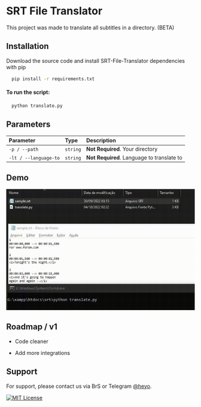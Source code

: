 
# SRT File Translator

This project was made to translate all subtitles in a directory.
(BETA)

## Installation

Download the source code and
install SRT-File-Translator dependencies with pip

```bash
  pip install -r requirements.txt
```

#### To run the script:

```bash
  python translate.py
```
## Parameters


| Parameter | Type     | Description                |
| :-------- | :------- | :------------------------- |
| `-p / --path` | `string` | **Not Required**. Your directory |
| `-lt / --language-to` | `string` | **Not Required**. Language to translate to |

## Demo
![](https://github.com/autobiografia/SRT-File-Translator/blob/main/demo.gif)
## Roadmap / v1

- Code cleaner

- Add more integrations


## Support

For support, please contact us via BrS or Telegram [@heyo](https://t.me/uemano).

[![MIT License](https://img.shields.io/badge/License-MIT-green.svg)](https://choosealicense.com/licenses/mit/)
